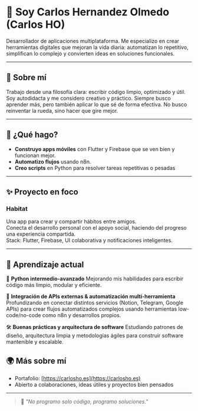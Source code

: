 # 👋 Soy Carlos Hernandez Olmedo (Carlos HO)

Desarrollador de aplicaciones multiplataforma. Me especializo en crear herramientas digitales que mejoran la vida diaria: automatizan lo repetitivo, simplifican lo complejo y convierten ideas en soluciones funcionales.

---

## 🧠 Sobre mí

Trabajo desde una filosofía clara: escribir código limpio, optimizado y útil. Soy autodidacta y me considero creativo y práctico. Siempre busco aprender más, pero también aplicar lo que sé de forma efectiva. No busco reinventar la rueda, sino hacer que gire mejor.

---

## 🚀 ¿Qué hago?

- **Construyo apps móviles** con Flutter y Firebase que se ven bien y funcionan mejor.
- **Automatizo flujos** usando n8n.
- **Creo scripts** en Python para resolver tareas repetitivas o pesadas
---

## ✨ Proyecto en foco

### Habitat  
Una app para crear y compartir hábitos entre amigos.  
Conecta el desarrollo personal con el apoyo social, haciendo del progreso una experiencia compartida.  
Stack: Flutter, Firebase, UI colaborativa y notificaciones inteligentes.

---
## 🌱 Aprendizaje actual

🐍 **Python intermedio-avanzado**
Mejorando mis habilidades para escribir código más limpio, modular y eficiente.

🔗 **Integración de APIs externas & automatización multi-herramienta**
Profundizando en conectar distintos servicios (Notion, Telegram, Google APIs) para crear flujos automatizados complejos usando herramientas low-code/no-code como n8n y desarrollos propios.

🛠️ **Buenas prácticas y arquitectura de software**
Estudiando patrones de diseño, arquitectura limpia y metodologías ágiles para construir software mantenible y escalable.

## 🌍 Más sobre mí

- Portafolio: [https://carlosho.es](https://carlosho.es)  
- Abierto a colaboraciones, ideas útiles y proyectos bien pensados

---

> 💬 *"No programo solo código, programo soluciones."*
